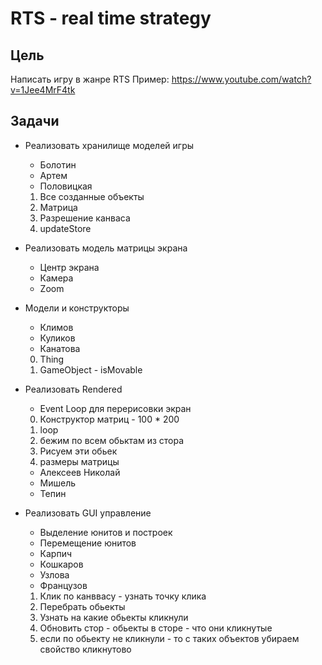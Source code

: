 # RTS - real time strategy

## Цель

Написать игру в жанре RTS
Пример: https://www.youtube.com/watch?v=1Jee4MrF4tk

## Задачи

- Реализовать хранилище моделей игры
  * Болотин
  * Артем
  * Половицкая

  1) Все созданные объекты
  2) Матрица
  3) Разрешение канваса
  4) updateStore
  
- Реализовать модель матрицы экрана
  - Центр экрана
  - Камера
  - Zoom
  
- Модели и конструкторы
  * Климов
  * Куликов
  * Канатова

   0) Thing
   1) GameObject - isMovable

- Реализовать Rendered
  - Event Loop для перерисовки экран

  0) Конструктор матриц - 100 * 200
  1) loop
  2) бежим по всем обьктам из стора
  3) Рисуем эти обьек
  4) размеры матрицы

  * Алексеев Николай
  * Мишель
  * Тепин


- Реализовать GUI управление
  - Выделение юнитов и построек
  - Перемещение юнитов

  * Карпич
  * Кошкаров
  * Узлова
  * Французов

  1) Клик по канввасу - узнать точку клика
  2) Перебрать обьекты
  3) Узнать на какие обьекты кликнули
  4) Обновить стор - обьекты в сторе - что они кликнутые
  5) если по обьекту не кликнули - то с таких объектов убираем свойство кликнутово





